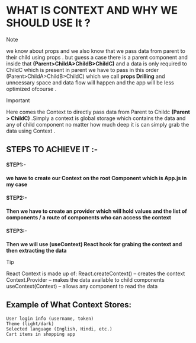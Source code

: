 # WHAT IS CONTEXT AND WHY WE SHOULD USE It ? 
> [!NOTE]
> we know about props and we also know that we pass data from parent to their child using props . but guess a case there is a parent component and inside that **(Parent>ChildA>ChildB>ChildC)** and a data is only required to ChildC which is present in parent we have to pass in this order (Parent>ChildA>ChildB>ChildC) which we call **props Drilling** and unncessary space and data flow will happen and the app will be less optimized ofcourse  . 

> [!IMPORTANT]
 > Here comes the Context to directly pass data from Parent to Childc **(Parent > ChildC)** .Simply a context is global storage which contains the data and any of child component no matter how much deep it is can simply grab the data using Context .

## STEPS TO ACHIEVE IT :- 
#### STEP1:- 
**we have to create our Context on the root Component which is App.js in my case**
#### STEP2:-
**Then we have to create an provider which will hold values and the list of components / a route of components who can access the context**
#### STEP3:-
**Then  we will use (useContext) React hook for grabing the context and then extracting the data**

> [!TIP]
>React Context is made up of:
    React.createContext() – creates the context
    Context.Provider – makes the data available to child components
    useContext(Context) – allows any component to read the data
## Example of What Context Stores:
    User login info (username, token)
    Theme (light/dark)
    Selected language (English, Hindi, etc.)
    Cart items in shopping app